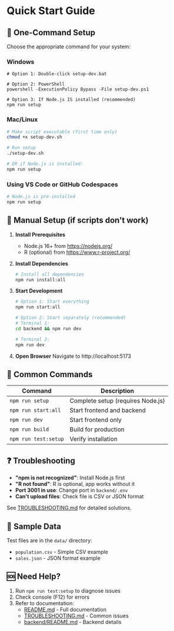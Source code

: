 # Quick Start Guide

## 🚀 One-Command Setup

Choose the appropriate command for your system:

### Windows
```batch
# Option 1: Double-click setup-dev.bat

# Option 2: PowerShell
powershell -ExecutionPolicy Bypass -File setup-dev.ps1

# Option 3: If Node.js IS installed (recommended)
npm run setup
```

### Mac/Linux
```bash
# Make script executable (first time only)
chmod +x setup-dev.sh

# Run setup
./setup-dev.sh

# OR if Node.js is installed:
npm run setup
```

### Using VS Code or GitHub Codespaces
```bash
# Node.js is pre-installed
npm run setup
```

## 🎯 Manual Setup (if scripts don't work)

1. **Install Prerequisites**
   - Node.js 16+ from https://nodejs.org/
   - R (optional) from https://www.r-project.org/

2. **Install Dependencies**
   ```bash
   # Install all dependencies
   npm run install:all
   ```

3. **Start Development**
   ```bash
   # Option 1: Start everything
   npm run start:all

   # Option 2: Start separately (recommended)
   # Terminal 1:
   cd backend && npm run dev
   
   # Terminal 2:
   npm run dev
   ```

4. **Open Browser**
   Navigate to http://localhost:5173

## 🔧 Common Commands

| Command | Description |
|---------|-------------|
| `npm run setup` | Complete setup (requires Node.js) |
| `npm run start:all` | Start frontend and backend |
| `npm run dev` | Start frontend only |
| `npm run build` | Build for production |
| `npm run test:setup` | Verify installation |

## ❓ Troubleshooting

- **"npm is not recognized"**: Install Node.js first
- **"R not found"**: R is optional, app works without it
- **Port 3001 in use**: Change port in `backend/.env`
- **Can't upload files**: Check file is CSV or JSON format

See [TROUBLESHOOTING.md](TROUBLESHOOTING.md) for detailed solutions.

## 📁 Sample Data

Test files are in the `data/` directory:
- `population.csv` - Simple CSV example
- `sales.json` - JSON format example

## 🆘 Need Help?

1. Run `npm run test:setup` to diagnose issues
2. Check console (F12) for errors
3. Refer to documentation:
   - [README.md](README.md) - Full documentation
   - [TROUBLESHOOTING.md](TROUBLESHOOTING.md) - Common issues
   - [backend/README.md](backend/README.md) - Backend details 